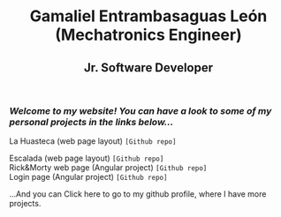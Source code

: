 
<html lang="en">

<head>
    <meta charset="UTF-8">
    <meta name="viewport" content="width=device-width, initial-scale=1.0">
</head>

<body>
  <header>
    <h1>Gamaliel Entrambasaguas León (Mechatronics Engineer)</h1>
    <h2><b>Jr. Software Developer</b></h2>
    <p> </p>
  </header>
  
  <div>
    <h3><i>Welcome to my website! You can have a look to some of my personal projects in the links below...</i></h3>
  </div>
  
  <div>
    <a href="https://gamalielleon.github.io/Web-Design/LaHuasteca/index.html" target="_blank" style="text-decoration:none">La Huasteca (web page layout)</a>
      <code><a href="https://github.com/GamalielLeon/Web-Design/tree/main/LaHuasteca" target="_blank" style="text-decoration:none">[Github repo]</a>
  </div></code>

  <div>
    <a href="https://gamalielleon.github.io/Web-Design/Escalada/index.html" target="_blank" style="text-decoration:none">Escalada (web page layout)</a>
    <code><a href="https://github.com/GamalielLeon/Web-Design/tree/main/Escalada" target="_blank" style="text-decoration:none;">[Github repo]</a></code>
  </div>
    
  <div>
      <a href="https://gamalielleon.github.io/app-Rick-Morty/home" target="_blank" style="text-decoration:none">Rick&Morty web page (Angular project)</a>
      <code><a href="https://github.com/GamalielLeon/app-Rick-Morty" target="_blank" style="text-decoration:none">[Github repo]</a></code>
  </div>
    
  <div>
      <a href="https://gamalielleon.github.io/login-crud/main" target="_blank" style="text-decoration:none">Login page (Angular project)</a>
      <code><a href="https://github.com/GamalielLeon/login-crud" target="_blank" style="text-decoration:none">[Github repo]</a></code>
  </div>
    
  <div>
      <p> </p>
      ...And you can <a href="https://github.com/GamalielLeon" target="_blank" style="text-decoration:none">Click here</a> to go to my github profile, where I have more projects.
  </div>
</body>
  
</html>



